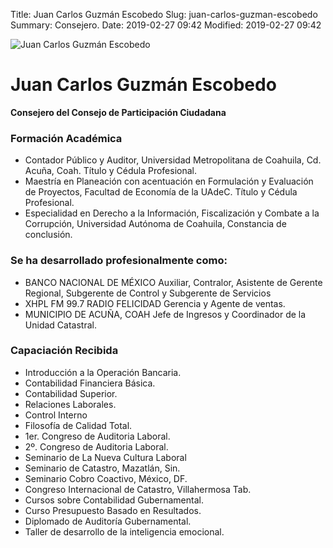 Title: Juan Carlos Guzmán Escobedo
Slug: juan-carlos-guzman-escobedo
Summary: Consejero.
Date: 2019-02-27 09:42
Modified: 2019-02-27 09:42


<img class="img-fluid" src="cpc-jcge-200x200.jpg" alt="Juan Carlos Guzmán Escobedo">

# Juan Carlos Guzmán Escobedo

**Consejero del Consejo de Participación Ciudadana**

### Formación Académica

* Contador Público y Auditor, Universidad Metropolitana de Coahuila, Cd. Acuña, Coah. Título y
Cédula Profesional.
* Maestría en Planeación con acentuación en Formulación y Evaluación de Proyectos, Facultad de
Economía de la UAdeC. Título y Cédula Profesional.
* Especialidad en Derecho a la Información, Fiscalización y Combate a la Corrupción, Universidad
Autónoma de Coahuila, Constancia de conclusión.

### Se ha desarrollado profesionalmente como:

* BANCO NACIONAL DE MÉXICO
Auxiliar, Contralor, Asistente de Gerente Regional, Subgerente de Control y Subgerente de Servicios
* XHPL FM 99.7 RADIO FELICIDAD
Gerencia y Agente de ventas.
* MUNICIPIO DE ACUÑA, COAH
Jefe de Ingresos y Coordinador de la Unidad Catastral.

### Capaciación Recibida

* Introducción a la Operación Bancaria.
* Contabilidad Financiera Básica.
* Contabilidad Superior.
* Relaciones Laborales.
* Control Interno
* Filosofía de Calidad Total.
* 1er. Congreso de Auditoria Laboral.
* 2º. Congreso de Auditoria Laboral.
* Seminario de La Nueva Cultura Laboral
* Seminario de Catastro, Mazatlán, Sin.
* Seminario Cobro Coactivo, México, DF.
* Congreso Internacional de Catastro, Villahermosa Tab.
* Cursos sobre Contabilidad Gubernamental.
* Curso Presupuesto Basado en Resultados.
* Diplomado de Auditoría Gubernamental.
* Taller de desarrollo de la inteligencia emocional.

